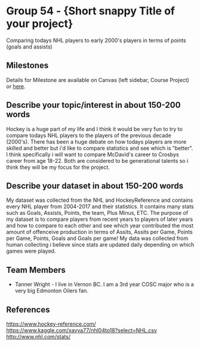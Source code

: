# Group 54 - {Short snappy Title of your project}

Comparing todays NHL players to early 2000's players in terms of points (goals and assists)

## Milestones

Details for Milestone are available on Canvas (left sidebar, Course Project) or [here](https://firas.moosvi.com/courses/data301/project/milestone01.html).

## Describe your topic/interest in about 150-200 words
Hockey is a huge part of my life and I think it would be very fun to try to compare todays NHL players to the players of the previous decade (2000's). There has been a huge debate on how todays players are more skilled and better but i'd like to compare statistics and see which is "better". I think specifically i will want to compare McDavid's career to Crosbys career from age 18-22. Both are considered to be generational talents so i think they will be my focus for the project.

## Describe your dataset in about 150-200 words
My dataset was collected from the NHL and HockeyReference and contains every NHL player from 2004-2017 and their statistics. It contains many stats such as Goals, Assists, Points, the team, Plus Minus, ETC. The purpose of my dataset is to compare players from recent years to players of later years and how to compare to each other and see which year contributed the most amount of offenceive production in terms of Assits, Assits per Game, Points per Game, Points, Goals and Goals per game! My data was collected from human collecting i believe since stats are updated daily depending on which games were played.


## Team Members

- Tanner Wright - I live in Vernon BC. I am a 3rd year COSC major who is a very big Edmonton Oilers fan.
## References

https://www.hockey-reference.com/
https://www.kaggle.com/xavya77/nhl04to18?select=NHL.csv
http://www.nhl.com/stats/
